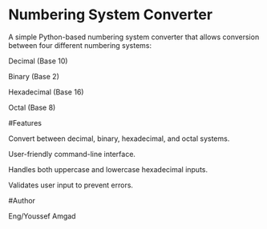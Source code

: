 <h1>Numbering System Converter</h1>

A simple Python-based numbering system converter that allows conversion between four different numbering systems:

Decimal (Base 10)

Binary (Base 2)

Hexadecimal (Base 16)

Octal (Base 8)

#Features

Convert between decimal, binary, hexadecimal, and octal systems.

User-friendly command-line interface.

Handles both uppercase and lowercase hexadecimal inputs.

Validates user input to prevent errors.

#Author

Eng/Youssef Amgad



